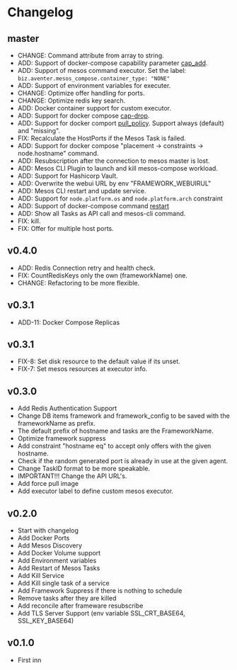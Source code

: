 # Changelog

## master

- CHANGE: Command attribute from array to string. 
- ADD: Support of docker-compose capability parameter [cap_add](https://docs.docker.com/compose/compose-file/#cap_add).
- ADD: Support of mesos command executor. Set the label:
  `biz.aventer.mesos_compose.container_type: "NONE"`
- ADD: Support of environment variables for executer.
- CHANGE: Optimize offer handling for ports.
- CHANGE: Optimize redis key search.
- ADD: Docker container support for custom executor.
- ADD: Support for docker compose [cap-drop](https://docs.docker.com/compose/compose-file/#cap_drop).
- ADD: Support for docker comport [pull_policy](https://docs.docker.com/compose/compose-file/#pull_policy). Support always (default) and "missing".
- FIX: Recalculate the HostPorts if the Mesos Task is failed.
- ADD: Support for docker compose "placement -> constraints -> node.hostname" command.
- ADD: Resubscription after the connection to mesos master is lost.
- ADD: Mesos CLI Plugin to launch and kill mesos-compose workload.
- ADD: Support for Hashicorp Vault.
- ADD: Overwrite the webui URL by env "FRAMEWORK_WEBUIRUL"
- ADD: Mesos CLI restart and update service.
- ADD: Support for `node.platform.os` and `node.platform.arch` constraint
- ADD: Support of docker-compose command [restart](https://docs.docker.com/compose/compose-file/#read_only) 
- ADD: Show all Tasks as API call and mesos-cli command.
- FIX: kill.
- FIX: Offer for multiple host ports.
  
## v0.4.0

- ADD: Redis Connection retry and health check.
- FIX: CountRedisKeys only the own (frameworkName) one.
- CHANGE: Refactoring to be more flexible.

## v0.3.1

- ADD-11: Docker Compose Replicas

## v0.3.1

- FIX-8: Set disk resource to the default value if its unset.
- FIX-7: Set mesos resources at executor info.

## v0.3.0

- Add Redis Authentication Support
- Change DB items framework and framework_config to be saved with the
  frameworkName as prefix.
- The default prefix of hostname and tasks are the FrameworkName.
- Optimize framework suppress
- Add constraint "hostname eq" to accept only offers with the given hostname.
- Check if the random generated port is already in use at the given agent.
- Change TaskID format to be more speakable.
- IMPORTANT!!! Change the API URL's.
- Add force pull image
- Add executor label to define custom mesos executor.

## v0.2.0

- Start with changelog
- Add Docker Ports
- Add Mesos Discovery
- Add Docker Volume support
- Add Environment variables
- Add Restart of Mesos Tasks
- Add Kill Service
- Add Kill single task of a service
- Add Framework Suppress if there is nothing to schedule
- Remove tasks after they are killed
- Add reconcile after frameware resubscribe
- Add TLS Server Support (env variable SSL_CRT_BASE64, SSL_KEY_BASE64)

## v0.1.0

- First inn
